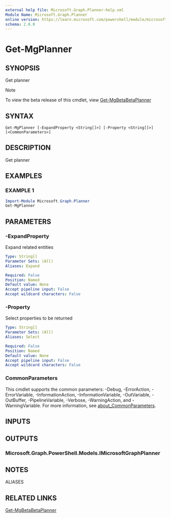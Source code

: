 ```yaml
---
external help file: Microsoft.Graph.Planner-help.xml
Module Name: Microsoft.Graph.Planner
online version: https://learn.microsoft.com/powershell/module/microsoft.graph.planner/get-mgplanner
schema: 2.0.0
---
```


# Get-MgPlanner

## SYNOPSIS
Get planner

> [!NOTE]
> To view the beta release of this cmdlet, view [Get-MgBetaBetaPlanner](/powershell/module/Microsoft.Graph.Beta.Planner/Get-MgBetaPlanner?view=graph-powershell-beta)

## SYNTAX

```
Get-MgPlanner [-ExpandProperty <String[]>] [-Property <String[]>] [<CommonParameters>]
```

## DESCRIPTION
Get planner

## EXAMPLES

### EXAMPLE 1
```powershell
Import-Module Microsoft.Graph.Planner
Get-MgPlanner
```

## PARAMETERS

### -ExpandProperty
Expand related entities

```yaml
Type: String[]
Parameter Sets: (All)
Aliases: Expand

Required: False
Position: Named
Default value: None
Accept pipeline input: False
Accept wildcard characters: False
```

### -Property
Select properties to be returned

```yaml
Type: String[]
Parameter Sets: (All)
Aliases: Select

Required: False
Position: Named
Default value: None
Accept pipeline input: False
Accept wildcard characters: False
```

### CommonParameters
This cmdlet supports the common parameters: -Debug, -ErrorAction, -ErrorVariable, -InformationAction, -InformationVariable, -OutVariable, -OutBuffer, -PipelineVariable, -Verbose, -WarningAction, and -WarningVariable. For more information, see [about_CommonParameters](http://go.microsoft.com/fwlink/?LinkID=113216).

## INPUTS

## OUTPUTS

### Microsoft.Graph.PowerShell.Models.IMicrosoftGraphPlanner
## NOTES

ALIASES

## RELATED LINKS
[Get-MgBetaBetaPlanner](/powershell/module/Microsoft.Graph.Beta.Planner/Get-MgBetaPlanner?view=graph-powershell-beta)
